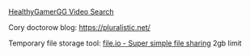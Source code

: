 [HealthyGamerGG Video Search](https://hgsearch.ridhom.dev/)

Cory doctorow blog: https://pluralistic.net/

Temporary file storage tool: [file.io - Super simple file sharing](https://www.file.io/) 2gb limit